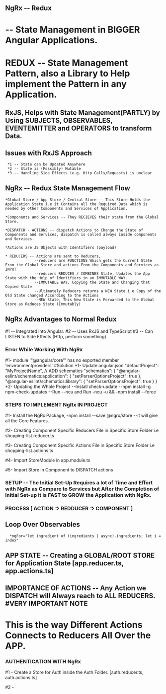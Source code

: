 ## NgRx -- Redux
   # -- State Management in BIGGER Angular Applications.
   # REDUX -- State Management Pattern, also a Library to Help implement the Pattern in any Application.

## RxJS, Helps with State Management(PARTLY) by Using SUBJECTS, OBSERVABLES, EVENTEMITTER and OPERATORS to transform Data.
   
   ## Issues with RxJS Approach
     *1 -- State can be Updated Anywhere
     *2 -- State is (Possibly) Mutable
     *3 -- Handling Side Effects (e.g. Http Calls/Requests) is unclear

## NgRx -- Redux State Management Flow
    *Global Store / App Store / Central Store -- This Store Holds the Application State i.e it Contains all the Required Data which is needed by other Components and Services of Application.

    *Components and Services -- They RECIEVES their state from the Global Store.

    *DISPATCH - ACTIONS -- dispatch Actions to Change the State of Components and Services, dispatch is called always inside components and Services.

    *Actions are JS Objects with Identifiers (payload)

    * REDUCERS -- Actions are sent to Reducers, 
                 --reducers are FUNCTIONS Which gets the Current State From the Global Store and actions From the Components and Services as INPUT
                 --reducers REDUCES / COMBINES State, Updates the App State with the Help of Identifiers in an IMMUTABLE WAY.
                 --IMMUTABLE WAY, Copying the State and Changing that Copied State
                 --Ultimately Reducers returns a NEW State i.e Copy of the Old State changed According to the Actions
                 --NEW State, This New State is Forwarded to the Global Store as Reduces State (Immutably)    

## NgRx Advantages to Normal Redux
  #1 -- Integrated into Angular.
  #2 -- Uses RxJS and TypeScript
  #3 -- Can LISTEN to Side Effects (Http, perform something)

### Error While Working With NgRx
  #1- module '"@angular/core"' has no exported member 'environmentproviders'
      #Solution
      *1- Update angular.json
                           "defaultProject": "MyProjectName",
                            // ADD schematics
                            "schematics": {
                              "@angular-eslint/schematics:application": {
                                "setParserOptionsProject": true
                              },
                              "@angular-eslint/schematics:library": {
                                "setParserOptionsProject": true
                              }
                            }
      *2- Updating the Whole Project
                 --Install check-update --npm install -g npm-check-updates
                 --Run --ncu and Run -ncu -u && -npm install --force

   
### STEPS TO IMPLEMENT NgRx IN PROJECT 
   #1- Install the NgRx Package, -npm install --save @ngrx/store --it will give all the Core Features.

   #2- Creating Component Specific Reducers File in Specific Store Folder i.e shopping-list.reducer.ts

   #3- Creating Component Specific Actions File in Specific Store Folder i.e shopping-list.actions.ts

   #4- Import StoreModule in app.module.ts

   #5- Import Store in Component to DISPATCH actions

### SETUP -- The Initial Set-Up Requires a lot of Time and Effort with NgRx as Compare to Services but After the Completion of Initial Set-up it is FAST to GROW the Application with NgRx. 
### PROCESS [ ACTION => REDDUCER => COMPONENT ]

   ## Loop Over Observables
      *ngFor="let ingredient of (ingredients | async).ingredients; let i = index"

## APP STATE -- Creating a GLOBAL/ROOT STORE for Application State [app.reducer.ts, app.actions.ts]

## IMPORTANCE OF ACTIONS -- Any Action we DISPATCH will Always reach to ALL REDUCERS. #VERY IMPORTANT NOTE
# This is the way Different Actions Connects to Reducers All Over the APP.

### AUTHENTICATION WITH NgRx
   #1 - Create a Store for Auth inside the Auth Folder. [auth.reducer.ts, auth.actions.ts]

   #2 - 